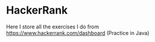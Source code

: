 # HackerRank
Here I store all the exercises I do from https://www.hackerrank.com/dashboard (Practice in Java)
